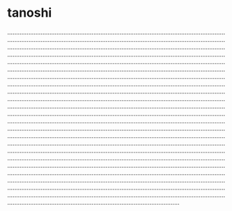 # tanoshi
......................................................................................................................................................................................................................................................................................................................................................................................................................................................................................................................................................................................................................................................................................................................................................................................................................................................................................................................................................................................................................................................................................................................................................................................................................................................................................................................................................................................................................................................................................................................................................................................................................................................................................................................................................................................................................................................................................................................................................................................................................................................................................................................................................................................................................................................................................................................................................................................................................................................................................................................................................................................................................................................................................................................................................................................................................................................................................................................................................................................................................................................................